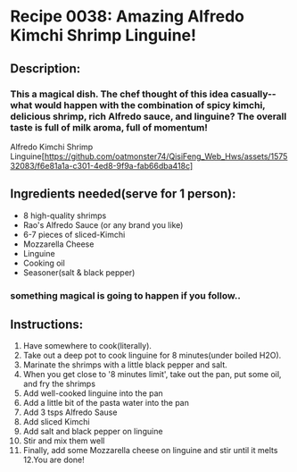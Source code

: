 # Recipe 0038: Amazing Alfredo Kimchi Shrimp Linguine!
## Description:
### This a magical dish. The chef thought of this idea casually-- what would happen with the combination of spicy kimchi, delicious shrimp, rich Alfredo sauce, and linguine? The overall taste is full of milk aroma, full of momentum!

Alfredo Kimchi Shrimp Linguine[https://github.com/oatmonster74/QisiFeng_Web_Hws/assets/157532083/f6e81a1a-c301-4ed8-9f9a-fab66dba418c]

## Ingredients needed(serve for 1 person):
- 8 high-quality shrimps
- Rao's Alfredo Sauce (or any brand you like)
- 6-7 pieces of sliced-Kimchi
- Mozzarella Cheese
- Linguine
- Cooking oil
- Seasoner(salt & black pepper)

### something magical is going to happen if you follow..

## Instructions:
1. Have somewhere to cook(literally).
2. Take out a deep pot to cook linguine for 8 minutes(under boiled H2O).
3. Marinate the shrimps with a little black pepper and salt.
4. When you get close to '8 minutes limit', take out the pan, put some oil, and fry the shrimps
5. Add well-cooked linguine into the pan
6. Add a little bit of the pasta water into the pan
7. Add 3 tsps Alfredo Sause
8. Add sliced Kimchi
9. Add salt and black pepper on linguine
10. Stir and mix them well
11. Finally, add some Mozzarella cheese on linguine and stir until it melts
12.You are done!
